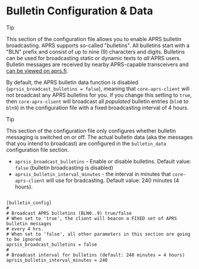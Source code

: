# Bulletin Configuration & Data

> [!TIP]
> This section of the configuration file allows you to enable APRS bulletin broadcasting. APRS supports so-called "bulletins". All bulletins start with a "BLN" prefix and consist of up to nine (9) characters and digits. Bulletins can be used for broadcasting static or dynamic texts to _all_ APRS users. Bulletin messages are received by nearby APRS-capable transceivers and [can be viewed on aprs.fi](https://aprs.fi/bulletin/).

By default, the APRS bulletin data function is disabled (```aprsis_broadcast_bulletins = false```), meaning that ```core-aprs-client``` will not broadcast any APRS bulletins for you. If you change this setting to ```true```, then ```core-aprs-client``` will broadcast all _populated_ bulletin entries (```bln0``` to ```bln9```) in the configuration file with a fixed broadcasting interval of 4 hours.

> [!TIP]
> This section of the configuration file only configures whether bulletin messaging is switched on or off. The actual bulletin data (aka the messages that you intend to broadcast) are configured in the ```bulletin_data``` configuration file section.

- ```aprsis_broadcast_bulletins``` - Enable or disable bulletins. Default value: ```false``` (bulletin broadcasting is disabled)
- ```aprsis_bulletin_interval_minutes``` - the interval in minutes that ```core-aprs-client``` will use for bradcasting. Default value: 240 minutes (4 hours). 
```

[bulletin_config]
#
# Broadcast APRS bulletins (BLN0..9) true/false
# When set to 'true', the client will beacon a FIXED set of APRS bulletin messages
# every 4 hrs.
# When set to 'false', all other parameters in this section are going to be ignored
aprsis_broadcast_bulletins = false
#
# Broadcast interval for bulletins (default: 240 minutes = 4 hours)
aprsis_bulletin_interval_minutes = 240
```
